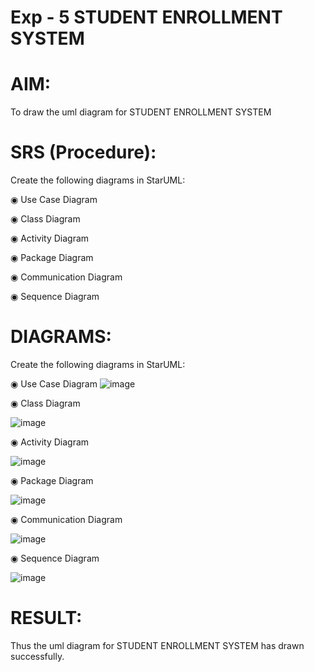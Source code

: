 # Exp - 5 STUDENT ENROLLMENT SYSTEM

# AIM:
 To draw the uml diagram for STUDENT ENROLLMENT SYSTEM
# SRS (Procedure):
Create the following diagrams in StarUML:

◉ Use Case Diagram

◉ Class Diagram

◉ Activity Diagram

◉ Package Diagram

◉ Communication Diagram

◉ Sequence Diagram

# DIAGRAMS:
Create the following diagrams in StarUML:

◉ Use Case Diagram
![image](https://github.com/user-attachments/assets/7b87db6c-a876-4627-9c0f-4f7e509343ef)

◉ Class Diagram

![image](https://github.com/user-attachments/assets/13efbb09-a250-4eac-a19e-fdc77163e819)

◉ Activity Diagram

![image](https://github.com/user-attachments/assets/71e160d4-d629-4f63-8f41-0250aa15d465)

◉ Package Diagram

![image](https://github.com/user-attachments/assets/7cb932b3-7244-4577-b2cb-f28456f692fb)

◉ Communication Diagram

![image](https://github.com/user-attachments/assets/bc25de0b-9ca2-423c-a677-60a4c8e2650c)

◉ Sequence Diagram

![image](https://github.com/user-attachments/assets/ecdcdbe8-41b9-44a3-b40b-d612f87eb293)

# RESULT:
 Thus the uml diagram for STUDENT ENROLLMENT SYSTEM has drawn successfully.
